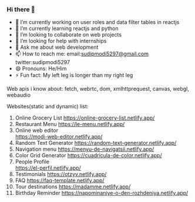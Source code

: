 ### Hi there 👋

- 🔭 I’m currently working on user roles and data filter tables in reactjs
- 🌱 I’m currently learning reactjs and python
- 👯 I’m looking to collaborate on web projects
- 🤔 I’m looking for help with internships
- 💬 Ask me about web development
- 📫 How to reach me: email:sudipmodi5297@gmail.com twitter:sudipmodi5297
- 😄 Pronouns: He/Him
- ⚡ Fun fact: My left leg is longer than my right leg

Web apis i know about:
fetch, webrtc, dom, xmlhttprequest, canvas, webgl, webaudio

Websites(static and dynamic) list:
1. Online Grocery List
   https://online-grocery-list.netlify.app/
2. Restaurant Menu
   https://le-menu.netlify.app/  
3. Online web editor   
   https://modi-web-editor.netlify.app/
4. Random Text Generator
   https://random-text-generator.netlify.app/
5. Navigation menu
   https://menyu-de-navigatsii.netlify.app/
6. Color Grid Generator
   https://cuadricula-de-color.netlify.app/
7. People Profile   
   https://el-perfil.netlify.app/
8. Testimonials
   https://otzyv.netlify.app/
9. FAQ
   https://faq-template.netlify.app/  
10. Tour destinations
    https://madamme.netlify.app/
11. Birthday Reminder
    https://napominaniye-o-den-rozhdeniya.netlify.app/    
